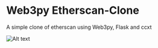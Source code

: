 # Web3py Etherscan-Clone

A simple clone of etherscan using Web3py, Flask and ccxt

![Alt text](url "/images/home.png")